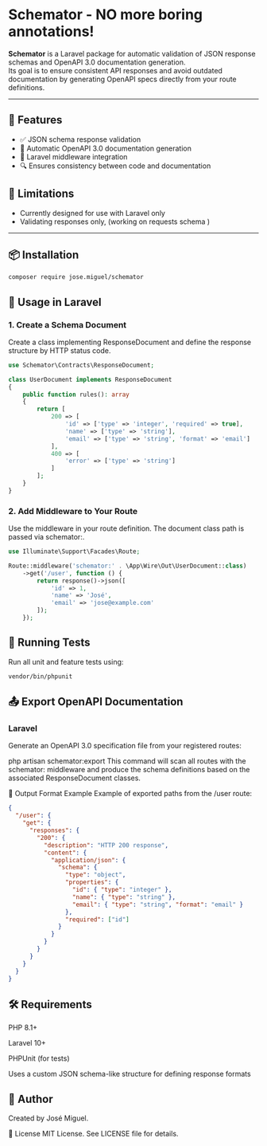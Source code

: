 # Schemator - NO more boring annotations!

**Schemator** is a Laravel package for automatic validation of JSON response schemas and OpenAPI 3.0 documentation generation.  
Its goal is to ensure consistent API responses and avoid outdated documentation by generating OpenAPI specs directly from your route definitions.

---

## 🚀 Features

- ✅ JSON schema response validation
- 📄 Automatic OpenAPI 3.0 documentation generation
- 🎯 Laravel middleware integration
- 🔍 Ensures consistency between code and documentation

## 📌 Limitations
- Currently designed for use with Laravel only
- Validating responses only, (working on requests schema )

---

## 📦 Installation

```bash
composer require jose.miguel/schemator
```

## 🔧 Usage in Laravel
### 1. Create a Schema Document
Create a class implementing ResponseDocument and define the response structure by HTTP status code.

```php
use Schemator\Contracts\ResponseDocument;

class UserDocument implements ResponseDocument
{
    public function rules(): array
    {
        return [
            200 => [
                'id' => ['type' => 'integer', 'required' => true],
                'name' => ['type' => 'string'],
                'email' => ['type' => 'string', 'format' => 'email']
            ],
            400 => [
                'error' => ['type' => 'string']
            ]
        ];
    }
}
```

### 2. Add Middleware to Your Route
Use the middleware in your route definition. The document class path is passed via schemator:.

```php
use Illuminate\Support\Facades\Route;

Route::middleware('schemator:' . \App\Wire\Out\UserDocument::class)
    ->get('/user', function () {
        return response()->json([
            'id' => 1,
            'name' => 'José',
            'email' => 'jose@example.com'
        ]);
    });
```    
## 🧪 Running Tests
Run all unit and feature tests using:
```
vendor/bin/phpunit
```

## 📤 Export OpenAPI Documentation

### Laravel
Generate an OpenAPI 3.0 specification file from your registered routes:

php artisan schemator:export
This command will scan all routes with the schemator: middleware and produce the schema definitions based on the associated ResponseDocument classes.

📁 Output Format Example
Example of exported paths from the /user route:
```json
{
  "/user": {
    "get": {
      "responses": {
        "200": {
          "description": "HTTP 200 response",
          "content": {
            "application/json": {
              "schema": {
                "type": "object",
                "properties": {
                  "id": { "type": "integer" },
                  "name": { "type": "string" },
                  "email": { "type": "string", "format": "email" }
                },
                "required": ["id"]
              }
            }
          }
        }
      }
    }
  }
}
```
## 🛠 Requirements
PHP 8.1+

Laravel 10+

PHPUnit (for tests)

Uses a custom JSON schema-like structure for defining response formats

## 🧑 Author
Created by José Miguel.

📃 License
MIT License. See LICENSE file for details.
